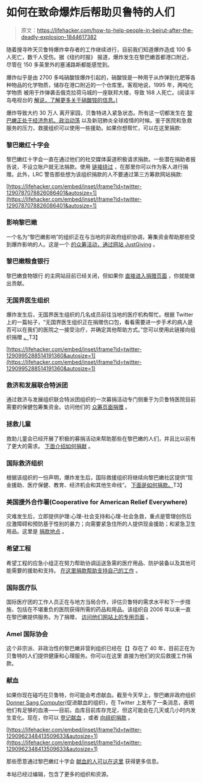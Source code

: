 # 如何在致命爆炸后帮助贝鲁特的人们

> 原文：<https://lifehacker.com/how-to-help-people-in-beirut-after-the-deadly-explosion-1844617382>

随着搜寻昨天贝鲁特爆炸幸存者的工作继续进行，目前我们知道爆炸造成 100 多人死亡，数千人受伤。据《纽约时报》 报道，爆炸发生在黎巴嫩首都港口附近，尽管在 150 多英里外的塞浦路斯都能感觉到。



爆炸似乎是由 2700 多吨硝酸铵爆炸引起的，硝酸铵是一种用于从炸弹到化肥等各种物品的化学物质，储存在港口附近的一个仓库里。客观地说，1995 年，两吨化学物质 被用于炸弹袭击俄克拉荷马城的一座联邦大楼，导致 168 人死亡。(阅读半岛电视台的 [解说，了解更多关于硝酸铵的信息。)](https://www.aljazeera.com/news/2020/08/lebanon-blast-ammonium-nitrate-industrial-accidents-200805081801872.html)

爆炸导致大约 30 万人 离开家园，贝鲁特进入紧急状态。所有这一切都发生在 [黎巴嫩正处于经济危机、政治动荡](https://www.theguardian.com/commentisfree/2020/jul/30/candlelight-lebanon-economic-crisis-social-catastrophe) 以及新冠肺炎全球疫情的时候。鉴于医院和急救服务的压力，救援组织可以使用一些援助。如果你想帮忙，可以在这里捐款:

### 黎巴嫩红十字会

黎巴嫩红十字会一直在通过他们的社交媒体渠道积极请求捐款。一些潜在捐助者报告说，不设立账户就无法捐款。使用 [链接绕过](https://www.supportlrc.app/donate/donate_guest.html) ，在那里你可以作为客人进行捐赠。此外，LRC 警告那些想为该组织捐款的人不要通过第三方筹款网站捐款:

 [https://lifehacker.com/embed/inset/iframe?id=twitter-1290787078826086401&autosize=1](https://lifehacker.com/embed/inset/iframe?id=twitter-1290787078826086401&autosize=1) 

### 影响黎巴嫩

一个名为“黎巴嫩影响”的组织正在与当地的非政府组织协调，筹集资金帮助那些受到爆炸影响的人。这是一个 [的众筹活动，通过网站 JustGiving](https://www.justgiving.com/crowdfunding/lebanon-relief?utm_term=PYp7gXzyD) 。

### 黎巴嫩粮食银行

黎巴嫩食物银行 的主网站目前已经关闭，但如果你 [直接进入捐赠页面](https://donate.lebanesefoodbank.org/) ，你就能做出贡献。

### 无国界医生组织

爆炸发生后，无国界医生组织的几名成员前往当地的医疗机构帮忙。根据 Twitter 上的一篇帖子，“无国界医生组织正在捐赠伤口包，看看需要进一步手术的病人是否可以在我们的医院之一接受治疗，并确定其他帮助方式。”您可以使用此链接向组织捐赠 [。](https://donate.doctorswithoutborders.org/onetime.cfm?err=100)T3】

 [https://lifehacker.com/embed/inset/iframe?id=twitter-1290995288514191360&autosize=1](https://lifehacker.com/embed/inset/iframe?id=twitter-1290995288514191360&autosize=1) 

### 救济和发展联合特派团

通过救济与发展组织联合特派团组织的一次募捐活动专门侧重于为贝鲁特医院目前需要的保健包筹集资金。访问他们的 [众筹页面捐赠](https://www.launchgood.com/campaign/lebanon_in_shambles#!/) 。

### 拯救儿童

救助儿童会已经开展了积极的募捐活动来帮助那些在黎巴嫩的人们，并且比以前有了更大的需求。 [下面介绍如何捐献](https://www.savethechildren.org/us/what-we-do/where-we-work/greater-middle-east-eurasia/lebanon) 。

### 国际救济组织

根据该组织的一份声明，爆炸发生后，国际救援组织将继续向黎巴嫩社区提供“现金援助、医疗保健、教育、经济机会和其他生命线”。 [下面是如何捐款。](https://www.ri.org/donate/)T3】

### 美国援外合作署(Cooperative for American Relief Everywhere)

灾难发生后，立即提供护理:心理-社会支持和心理-社会急救，重点是管理创伤后应激障碍和预防基于性别的暴力；向需要紧急住所的人提供现金援助；和紧急卫生用品。这里是 [捐款地点](https://my.care.org/site/Donation2?29051.donation=form1&df_id=29051&mfc_pref=T) 。

### 希望工程

希望工程的应急小组正在努力帮助协调运送急需的医疗用品、防护装备以及其他可能需要的援助和支持。 [在这里捐款帮助支持自己的工作](https://secure.projecthope.org/site/SPageNavigator/2020_02_Main_lightboxupdate.html?autologin=true&mfc_pref=T&s_subsrc=bt1&utm_source=fundraising&utm_medium=web&utm_campaign=evergreen) 。

### 国际医疗队

国际医疗团的工作人员正在与地方当局合作，评估贝鲁特的需求水平和下一步措施，包括在不堪重负的医院获得所需的药品和用品。该组织自 2006 年以来一直在黎巴嫩提供服务。为了捐赠， [访问他们网站上的专用页面](https://give.internationalmedicalcorps.org/page/65328/donate/1?ea.tracking.id=DP~LB21~DPHHL2108) 。

### Amel 国际协会

这个非宗派、非政治性的黎巴嫩非营利组织已经在【】存在了 40 年，目前正在为贝鲁特的人们提供健康和心理服务。你可以在这里 直接为他们的灾后救援工作捐款。

### 献血

如果你现在碰巧在贝鲁特，你可能会考虑献血。截至今天早上，黎巴嫩非政府组织[Donner Sang Computer](http://dsclebanon.org)(促进献血的组织)，在 Twitter 上发布了一条消息，表明他们有足够的血液——目前。血库目前库存充足，但这可能会在几天或几小时内发生变化。现在，你可以 [登记献血](https://dsclebanon.org/get-involved) ，或者 [向组织捐款](https://www.givingloop.org/dsc) 。

 [https://lifehacker.com/embed/inset/iframe?id=twitter-1290962348413509633&autosize=1](https://lifehacker.com/embed/inset/iframe?id=twitter-1290962348413509633&autosize=1) 

那些愿意通过黎巴嫩红十字会 [献血的人可以在这里](http://www.redcross.org.lb/SubPage.aspx?pageid=1092&PID=317) 获得更多信息。

本帖已经过编辑，包含了更多的组织和资源。